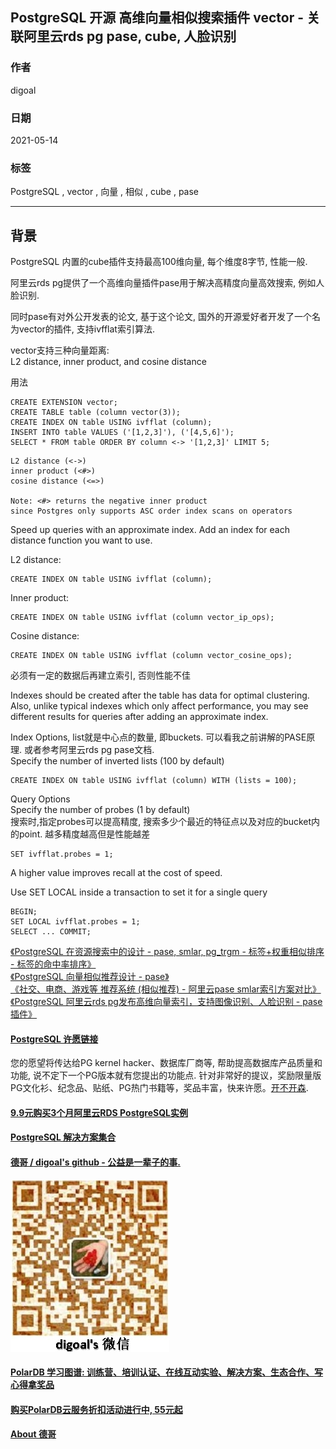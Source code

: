 ## PostgreSQL 开源 高维向量相似搜索插件 vector - 关联阿里云rds pg pase, cube, 人脸识别    
  
### 作者  
digoal  
  
### 日期  
2021-05-14   
  
### 标签  
PostgreSQL , vector , 向量 , 相似 , cube , pase  
  
----  
  
## 背景  
PostgreSQL 内置的cube插件支持最高100维向量, 每个维度8字节, 性能一般.   
  
阿里云rds pg提供了一个高维向量插件pase用于解决高精度向量高效搜索, 例如人脸识别.   
  
同时pase有对外公开发表的论文, 基于这个论文, 国外的开源爱好者开发了一个名为vector的插件, 支持ivfflat索引算法.    
  
vector支持三种向量距离:   
L2 distance, inner product, and cosine distance  
  
用法  
  
```  
CREATE EXTENSION vector;  
CREATE TABLE table (column vector(3));   
CREATE INDEX ON table USING ivfflat (column);   
INSERT INTO table VALUES ('[1,2,3]'), ('[4,5,6]');  
SELECT * FROM table ORDER BY column <-> '[1,2,3]' LIMIT 5;  
```  
  
```  
L2 distance (<->)  
inner product (<#>)   
cosine distance (<=>)  
  
Note: <#> returns the negative inner product   
since Postgres only supports ASC order index scans on operators  
```  
  
Speed up queries with an approximate index. Add an index for each distance function you want to use.  
  
L2 distance:   
  
```  
CREATE INDEX ON table USING ivfflat (column);  
```  
  
Inner product:   
  
```  
CREATE INDEX ON table USING ivfflat (column vector_ip_ops);  
```  
  
Cosine distance:   
  
```  
CREATE INDEX ON table USING ivfflat (column vector_cosine_ops);  
```  
  
必须有一定的数据后再建立索引, 否则性能不佳  
  
Indexes should be created after the table has data for optimal clustering.   
Also, unlike typical indexes which only affect performance, you may see different results for queries after adding an approximate index.  
  
Index Options, list就是中心点的数量, 即buckets. 可以看我之前讲解的PASE原理. 或者参考阿里云rds pg pase文档.   
Specify the number of inverted lists (100 by default)  
  
```  
CREATE INDEX ON table USING ivfflat (column) WITH (lists = 100);  
```  
  
Query Options  
Specify the number of probes (1 by default)  
搜索时,指定probes可以提高精度, 搜索多少个最近的特征点以及对应的bucket内的point. 越多精度越高但是性能越差  
  
```  
SET ivfflat.probes = 1;  
```  
  
A higher value improves recall at the cost of speed.  
  
Use SET LOCAL inside a transaction to set it for a single query  
  
```  
BEGIN;   
SET LOCAL ivfflat.probes = 1;   
SELECT ... COMMIT;  
```  
  
[《PostgreSQL 在资源搜索中的设计 - pase, smlar, pg_trgm - 标签+权重相似排序 - 标签的命中率排序》](../202009/20200930_01.md)    
[《PostgreSQL 向量相似推荐设计 - pase》](../202004/20200424_01.md)    
[《社交、电商、游戏等 推荐系统 (相似推荐) - 阿里云pase smlar索引方案对比》](../202004/20200421_01.md)    
[《PostgreSQL 阿里云rds pg发布高维向量索引，支持图像识别、人脸识别 - pase 插件》](../201912/20191219_02.md)    
  
  
  
#### [PostgreSQL 许愿链接](https://github.com/digoal/blog/issues/76 "269ac3d1c492e938c0191101c7238216")
您的愿望将传达给PG kernel hacker、数据库厂商等, 帮助提高数据库产品质量和功能, 说不定下一个PG版本就有您提出的功能点. 针对非常好的提议，奖励限量版PG文化衫、纪念品、贴纸、PG热门书籍等，奖品丰富，快来许愿。[开不开森](https://github.com/digoal/blog/issues/76 "269ac3d1c492e938c0191101c7238216").  
  
  
#### [9.9元购买3个月阿里云RDS PostgreSQL实例](https://www.aliyun.com/database/postgresqlactivity "57258f76c37864c6e6d23383d05714ea")
  
  
#### [PostgreSQL 解决方案集合](https://yq.aliyun.com/topic/118 "40cff096e9ed7122c512b35d8561d9c8")
  
  
#### [德哥 / digoal's github - 公益是一辈子的事.](https://github.com/digoal/blog/blob/master/README.md "22709685feb7cab07d30f30387f0a9ae")
  
  
![digoal's wechat](../pic/digoal_weixin.jpg "f7ad92eeba24523fd47a6e1a0e691b59")
  
  
#### [PolarDB 学习图谱: 训练营、培训认证、在线互动实验、解决方案、生态合作、写心得拿奖品](https://www.aliyun.com/database/openpolardb/activity "8642f60e04ed0c814bf9cb9677976bd4")
  
  
#### [购买PolarDB云服务折扣活动进行中, 55元起](https://www.aliyun.com/activity/new/polardb-yunparter?userCode=bsb3t4al "e0495c413bedacabb75ff1e880be465a")
  
  
#### [About 德哥](https://github.com/digoal/blog/blob/master/me/readme.md "a37735981e7704886ffd590565582dd0")
  
